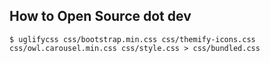 ## How to Open Source dot dev


```
$ uglifycss css/bootstrap.min.css css/themify-icons.css css/owl.carousel.min.css css/style.css > css/bundled.css
```
